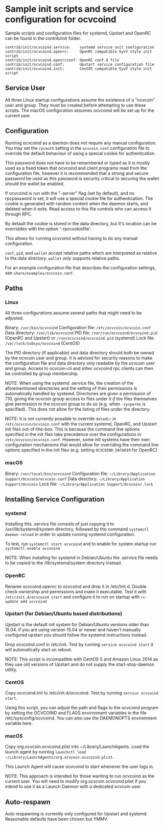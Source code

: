 Sample init scripts and service configuration for ocvcoind
==========================================================

Sample scripts and configuration files for systemd, Upstart and OpenRC
can be found in the contrib/init folder.

    contrib/init/ocvcoind.service:    systemd service unit configuration
    contrib/init/ocvcoind.openrc:     OpenRC compatible SysV style init script
    contrib/init/ocvcoind.openrcconf: OpenRC conf.d file
    contrib/init/ocvcoind.conf:       Upstart service configuration file
    contrib/init/ocvcoind.init:       CentOS compatible SysV style init script

Service User
---------------------------------

All three Linux startup configurations assume the existence of a "ocvcoin" user
and group.  They must be created before attempting to use these scripts.
The macOS configuration assumes ocvcoind will be set up for the current user.

Configuration
---------------------------------

Running ocvcoind as a daemon does not require any manual configuration. You may
set the `rpcauth` setting in the `ocvcoin.conf` configuration file to override
the default behaviour of using a special cookie for authentication.

This password does not have to be remembered or typed as it is mostly used
as a fixed token that ocvcoind and client programs read from the configuration
file, however it is recommended that a strong and secure password be used
as this password is security critical to securing the wallet should the
wallet be enabled.

If ocvcoind is run with the "-server" flag (set by default), and no rpcpassword is set,
it will use a special cookie file for authentication. The cookie is generated with random
content when the daemon starts, and deleted when it exits. Read access to this file
controls who can access it through RPC.

By default the cookie is stored in the data directory, but it's location can be overridden
with the option '-rpccookiefile'.

This allows for running ocvcoind without having to do any manual configuration.

`conf`, `pid`, and `wallet` accept relative paths which are interpreted as
relative to the data directory. `wallet` *only* supports relative paths.

For an example configuration file that describes the configuration settings,
see `share/examples/ocvcoin.conf`.

Paths
---------------------------------

### Linux

All three configurations assume several paths that might need to be adjusted.

Binary:              `/usr/bin/ocvcoind`
Configuration file:  `/etc/ocvcoin/ocvcoin.conf`
Data directory:      `/var/lib/ocvcoind`
PID file:            `/var/run/ocvcoind/ocvcoind.pid` (OpenRC and Upstart) or `/run/ocvcoind/ocvcoind.pid` (systemd)
Lock file:           `/var/lock/subsys/ocvcoind` (CentOS)

The PID directory (if applicable) and data directory should both be owned by the
ocvcoin user and group. It is advised for security reasons to make the
configuration file and data directory only readable by the ocvcoin user and
group. Access to ocvcoin-cli and other ocvcoind rpc clients can then be
controlled by group membership.

NOTE: When using the systemd .service file, the creation of the aforementioned
directories and the setting of their permissions is automatically handled by
systemd. Directories are given a permission of 710, giving the ocvcoin group
access to files under it _if_ the files themselves give permission to the
ocvcoin group to do so (e.g. when `-sysperms` is specified). This does not allow
for the listing of files under the directory.

NOTE: It is not currently possible to override `datadir` in
`/etc/ocvcoin/ocvcoin.conf` with the current systemd, OpenRC, and Upstart init
files out-of-the-box. This is because the command line options specified in the
init files take precedence over the configurations in
`/etc/ocvcoin/ocvcoin.conf`. However, some init systems have their own
configuration mechanisms that would allow for overriding the command line
options specified in the init files (e.g. setting `OCVCOIND_DATADIR` for
OpenRC).

### macOS

Binary:              `/usr/local/bin/ocvcoind`
Configuration file:  `~/Library/Application Support/Ocvcoin/ocvcoin.conf`
Data directory:      `~/Library/Application Support/Ocvcoin`
Lock file:           `~/Library/Application Support/Ocvcoin/.lock`

Installing Service Configuration
-----------------------------------

### systemd

Installing this .service file consists of just copying it to
/usr/lib/systemd/system directory, followed by the command
`systemctl daemon-reload` in order to update running systemd configuration.

To test, run `systemctl start ocvcoind` and to enable for system startup run
`systemctl enable ocvcoind`

NOTE: When installing for systemd in Debian/Ubuntu the .service file needs to be copied to the /lib/systemd/system directory instead.

### OpenRC

Rename ocvcoind.openrc to ocvcoind and drop it in /etc/init.d.  Double
check ownership and permissions and make it executable.  Test it with
`/etc/init.d/ocvcoind start` and configure it to run on startup with
`rc-update add ocvcoind`

### Upstart (for Debian/Ubuntu based distributions)

Upstart is the default init system for Debian/Ubuntu versions older than 15.04. If you are using version 15.04 or newer and haven't manually configured upstart you should follow the systemd instructions instead.

Drop ocvcoind.conf in /etc/init.  Test by running `service ocvcoind start`
it will automatically start on reboot.

NOTE: This script is incompatible with CentOS 5 and Amazon Linux 2014 as they
use old versions of Upstart and do not supply the start-stop-daemon utility.

### CentOS

Copy ocvcoind.init to /etc/init.d/ocvcoind. Test by running `service ocvcoind start`.

Using this script, you can adjust the path and flags to the ocvcoind program by
setting the OCVCOIND and FLAGS environment variables in the file
/etc/sysconfig/ocvcoind. You can also use the DAEMONOPTS environment variable here.

### macOS

Copy org.ocvcoin.ocvcoind.plist into ~/Library/LaunchAgents. Load the launch agent by
running `launchctl load ~/Library/LaunchAgents/org.ocvcoin.ocvcoind.plist`.

This Launch Agent will cause ocvcoind to start whenever the user logs in.

NOTE: This approach is intended for those wanting to run ocvcoind as the current user.
You will need to modify org.ocvcoin.ocvcoind.plist if you intend to use it as a
Launch Daemon with a dedicated ocvcoin user.

Auto-respawn
-----------------------------------

Auto respawning is currently only configured for Upstart and systemd.
Reasonable defaults have been chosen but YMMV.
